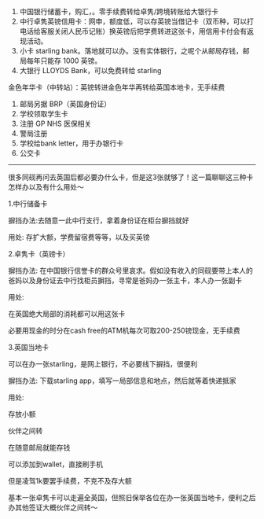 1. 中国银行储蓄卡，购汇，。零手续费转给卓隽/跨境转账给大银行卡
2. 中行卓隽英镑信用卡：网申，额度低，可以存英镑当借记卡（双币种，可以打电话给客服关闭人民币记账）换英镑后把学费转进这张卡，用信用卡付会有返现活动。
3. 小卡 starling bank。落地就可以办。没有实体银行，之呢个从邮局存钱，邮局每年只能存 1000 英镑。
3. 大银行 LLOYDS Bank，可以免费转给 starling


金色年华卡（中转站）：英镑转进金色年华再转给英国本地卡，无手续费

1. 邮局另据 BRP（英国身份证）
2. 学校领取学生卡 
3. 注册 GP  NHS 医保相关
4. 警局注册
5. 学校给bank letter，用于办银行卡
6. 公交卡


---

很多同砚再问去英国后都必要办什么卡，但是这3张就够了！这一篇聊聊这三种卡怎样办以及有什么用处～

1.中行储备卡

摒挡办法:去随意一此中行支行，拿着身份证在柜台摒挡就好

用处: 存扩大额，学费留宿费等等，以及买英镑

  

2.卓隽卡（英镑卡）

摒挡办法: 在中国银行信誉卡的群众号里哀求。假如没有收入的同砚要带上本人的爸妈以及身份证去中行找柜员摒挡，寻常是爸妈办一张主卡，本人办一张副卡

用处:

在英国绝大局部的消耗都可以用这张卡

必要用现金的时分在cash free的ATM机每次可取200-250镑现金，无手续费

  

3.英国当地卡

可以在办一张starling，是网上银行，不必要线下摒挡，很便利

摒挡办法: 下载starling app，填写一局部信息和地点，然后就等着快递抵家

用处:

存放小额

伙伴之间转

在随意邮局就能存钱

可以添加到wallet，直接刷手机

但是凌驾1k要罢手续费，不克不及存大额

  

基本一张卓隽卡可以走遍全英国，但照旧保举各位在办一张英国当地卡，便利之后办其他签证大概伙伴之间转～